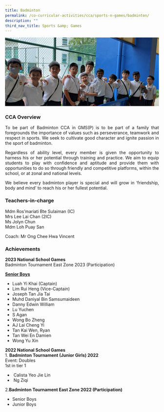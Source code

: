 ```yaml
---
title: Badminton
permalink: /co-curricular-activities/cca/sports-n-games/badminton/
description: ""
third_nav_title: Sports &amp; Games
---
```

![](/images/photo%20badminton%201.jpg)

### CCA Overview  

<p style="text-align: justify;">To be part of Badminton CCA in GMS(P) is to be part of a family that foregrounds the importance of values such as perseverance, teamwork and respect in sports. We seek to cultivate good character and ignite passion in the sport of badminton. 

</p><p style="text-align: justify;">Regardless of ability level, every member is given the opportunity to harness his or her potential through training and practice. We aim to equip students to play with confidence and aptitude and provide them with opportunities to do so through friendly and competitive platforms, within the school, or at zonal and national levels.

</p><p style="text-align: justify;">We believe every badminton player is special and will grow in ‘friendship, body and mind’ to reach his or her fullest potential.</p>

### Teachers-in-charge

Mdm Ros’mariati Bte Sulaiman (IC)<br>
Mrs Lee Lai Chan (2IC)<br>
Ms Jolyn Chun <br>
Mdm Loh Puay San<br>

Coach: Mr Ong Chee Hwa Vincent<p></p>

### Achievements
<b>2023 National School Games</b><br>
Badminton Tournament East Zone 2023 (Participation)<br>
	
<u><strong>Senior Boys</strong></u><br>
*   Luah Yi Khai (Captain)<br>
*   Lim Rui Heng (Vice-Captain) <br>
*   Joseph Tan Jia Tai    <br>
*   Muhd Daniyal Bin Samsumaideen    <br>
*   Danny Edwin William    <br>
*   Lu Yuchen    <br>
*   S Agan    <br>
*   Wong Bo Zheng   <br> 
*   AJ Lai Cheng Yi   <br> 
*   Tan Kai Wen, Ryan    <br>
*   Tan Wei En Damien    <br>
*   Wong Yu Xin    <br>

<b>2022 National School Games</b><br>
	1. <b>Badminton Tournament (Junior Girls) 2022  </b><br>
    Event: Doubles  <br>
    1st in tier 1<br>
*   &nbsp;Calista Yeo Jie Lin<br>    
*   &nbsp;Ng Ziqi<br>

2.<b>Badminton Tournament East Zone 2022 (Participation)</b><br>
*   Senior Boys<br>
*   Junior Boys<p></p>